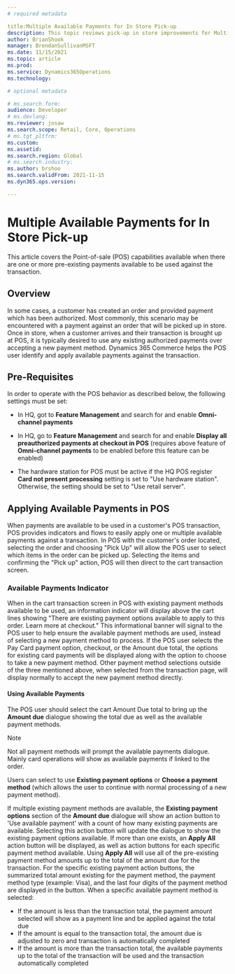```yaml
---
# required metadata

title:Multiple Available Payments for In Store Pick-up
description: This topic reviews pick-up in store improvements for Multiple available payments
author: BrianShook
manager: BrendanSullivanMSFT
ms.date: 11/15/2021
ms.topic: article
ms.prod: 
ms.service: Dynamics365Operations
ms.technology: 

# optional metadata

# ms.search.form: 
audience: Developer
# ms.devlang: 
ms.reviewer: josaw
ms.search.scope: Retail, Core, Operations
# ms.tgt_pltfrm: 
ms.custom: 
ms.assetid: 
ms.search.region: Global
# ms.search.industry: 
ms.author: brshoo
ms.search.validFrom: 2021-11-15
ms.dyn365.ops.version: 

---
```


# Multiple Available Payments for In Store Pick-up

This article covers the Point-of-sale (POS) capabilities available when there are one or more pre-existing payments available to be used against the transaction.

## Overview

In some cases, a customer has created an order and provided payment which has been authorized. Most commonly, this scenario may be encountered with a payment against an order that will be picked up in store. Once in store, when a customer arrives and their transaction is brought up at POS, it is typically desired to use any existing authorized payments over accepting a new payment method. Dynamics 365 Commerce helps the POS user identify and apply available payments against the transaction.

## Pre-Requisites

In order to operate with the POS behavior as described below, the following settings must be set:

- In HQ, got to **Feature Management** and search for and enable **Omni-channel payments**

- In HQ, go to **Feature Management** and search for and enable **Display all preauthorized payments at checkout in POS** (requires above feature of **Omni-channel payments** to be enabled before this feature can be enabled)

- The hardware station for POS must be active if the HQ POS register **Card not present processing** setting is set to "Use hardware station". Otherwise, the setting should be set to "Use retail server".

  

## Applying Available Payments in POS

When payments are available to be used in a customer's POS transaction, POS provides indicators and flows to easily apply one or multiple available payments against a transaction. In POS with the customer's order located, selecting the order and choosing "Pick Up" will allow the POS user to select which items in the order can be picked up. Selecting the items and confirming the "Pick up" action, POS will then direct to the cart transaction screen.

### Available Payments Indicator

When in the cart transaction screen in POS with existing payment methods available to be used, an information indicator will display above the cart lines showing "There are existing payment options available to apply to this order. Learn more at checkout." This informational banner will signal to the POS user to help ensure the available payment methods are used, instead of selecting a new payment method to process.  If the POS user selects the Pay Card payment option, checkout, or the Amount due total, the options for existing card payments will be displayed along with the option to choose to take a new payment method. Other payment method selections outside of the three mentioned above, when selected from the transaction page, will display normally to accept the new payment method directly.

#### Using Available Payments

The POS user should select the cart Amount Due total to bring up the **Amount due** dialogue showing the total due as well as the available payment methods.

>[!NOTE]
>Not all payment methods will prompt the available payments dialogue. Mainly card operations will show as available payments if linked to the order. 


Users can select to use **Existing payment options** or **Choose a payment method** (which allows the user to continue with normal processing of a new payment method).

If multiple existing payment methods are available, the **Existing payment options** section of the **Amount due** dialogue will show an action button to 'Use available payment' with a count of how many existing payments are available. Selecting this action button will update the dialogue to show the existing payment options available. If more than one exists, an **Apply All** action button will be displayed, as well as action buttons for each specific payment method available. Using **Apply All** will use all of the pre-existing payment method amounts up to the total of the amount due for the transaction. For the specific existing payment action buttons, the summarized total amount existing for the payment method, the payment method type (example: Visa), and the last four digits of the payment method are displayed in the button. When a specific available payment method is selected:

- If the amount is less than the transaction total, the payment amount selected will show as a payment line and be applied against the total due
- If the amount is equal to the transaction total, the amount due is adjusted to zero and transaction is automatically completed
- If the amount is more than the transaction total, the available payments up to the total of the transaction will be used and the transaction automatically completed
